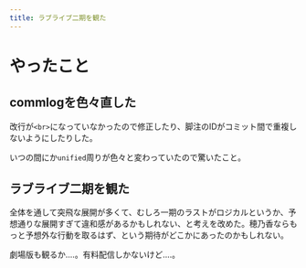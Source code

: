 ```yaml
---
title: ラブライブ二期を観た
---
```


# やったこと

## commlogを色々直した

改行が`<br>`になっていなかったので修正したり、脚注のIDがコミット間で重複しないようにしたりした。

いつの間にか`unified`周りが色々と変わっていたので驚いたこと。

## ラブライブ二期を観た

全体を通して突飛な展開が多くて、むしろ一期のラストがロジカルというか、予想通りな展開すぎて違和感があるかもしれない、と考えを改めた。穂乃香ならもっと予想外な行動を取るはず、という期待がどこかにあったのかもしれない。

劇場版も観るか‥‥。有料配信しかないけど‥‥。
